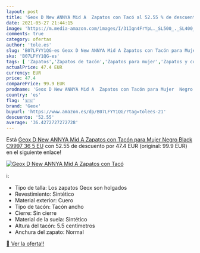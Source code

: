 ```yaml
---
layout: post
title: 'Geox D New ANNYA Mid A  Zapatos con Tacó al 52.55 % de descuento'
date: 2021-05-27 21:44:15
image: 'https://m.media-amazon.com/images/I/31Iqn4FrYpL._SL500_._SL400_.jpg'
comments: true
category: ofertas
author: 'tole.es'
slug: 'B07LFYY1QG-es Geox D New ANNYA Mid A Zapatos con Tacón para Mujer Negro...'
sku: 'B07LFYY1QG-es'
tags: [ 'Zapatos','Zapatos de tacón','Zapatos para mujer','Zapatos y complementos','geox','zapatos', ]
actualPrice: 47.4 EUR
currency: EUR
price: 47.4
comparePrice: 99.9 EUR
prodname: 'Geox D New ANNYA Mid A  Zapatos con Tacón para Mujer  Negro  Black C9997   36 5 EU'
country: 'es'
flag: '🇪🇸'
brand: 'Geox'
buyurl: 'https://www.amazon.es/dp/B07LFYY1QG/?tag=tolees-21'
descuento: '52.55'
average: '36.4272727272728'
---
```


Está [Geox D New ANNYA Mid A  Zapatos con Tacón para Mujer  Negro  Black C9997   36 5 EU](https://www.amazon.es/dp/B07LFYY1QG/?tag=tolees-21) con 52.55 de descuento por 47.4 EUR (original: 99.9 EUR) en el siguiente enlace!

[![Geox D New ANNYA Mid A  Zapatos con Tacó](https://m.media-amazon.com/images/I/31Iqn4FrYpL._SL500_._SL400_.jpg)](https://www.amazon.es/dp/B07LFYY1QG/?tag=tolees-21)

ℹ️:

- Tipo de talla: Los zapatos Geox son holgados
- Revestimiento: Sintético
- Material exterior: Cuero
- Tipo de tacón: Tacón ancho
- Cierre: Sin cierre
- Material de la suela: Sintético
- Altura del tacón: 5.5 centímetros
- Anchura del zapato: Normal

[🛒 Ver la oferta!!](https://www.amazon.es/dp/B07LFYY1QG/?tag=tolees-21)
